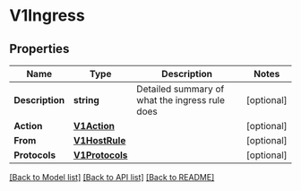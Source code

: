 # V1Ingress

## Properties

Name | Type | Description | Notes
------------ | ------------- | ------------- | -------------
**Description** | **string** | Detailed summary of what the ingress rule does | [optional] 
**Action** | [**V1Action**](v1Action.md) |  | [optional] 
**From** | [**V1HostRule**](v1HostRule.md) |  | [optional] 
**Protocols** | [**V1Protocols**](v1Protocols.md) |  | [optional] 

[[Back to Model list]](../README.md#documentation-for-models) [[Back to API list]](../README.md#documentation-for-api-endpoints) [[Back to README]](../README.md)



